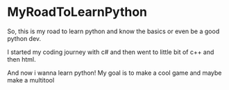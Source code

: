 # MyRoadToLearnPython
So, this is my road to learn python and know the basics or even be a good python dev.

I started my coding journey with c# and then went to little bit of c++ and then html.

And now i wanna learn python! My goal is to make a cool game and maybe make a multitool
